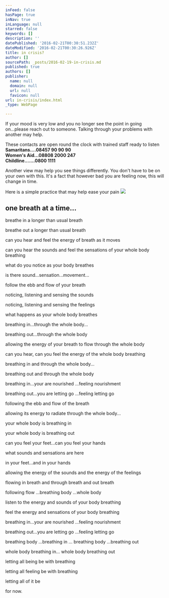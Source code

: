 ```yaml
---
inFeed: false
hasPage: true
inNav: true
inLanguage: null
starred: false
keywords: []
description: ''
datePublished: '2016-02-21T00:30:51.232Z'
dateModified: '2016-02-21T00:30:26.926Z'
title: in crisis?
author: []
sourcePath: _posts/2016-02-19-in-crisis.md
published: true
authors: []
publisher:
  name: null
  domain: null
  url: null
  favicon: null
url: in-crisis/index.html
_type: WebPage

---
```

If your mood is very low and you no longer see the point in going on...please reach out to someone. Talking through your problems with another may help. 

These contacts are open round the clock with trained staff ready to listen  
**Samaritans....08457 90 90 90  
Women's Aid...08808 2000 247  
Childline.......0800 1111**

Another view may help you see things differently. You don't have to be on your own with this. It's a fact  that however bad you are feeling now, this will change in time.

Here is a simple practice that may help ease your pain
![](https://the-grid-user-content.s3-us-west-2.amazonaws.com/82ec9476-09e6-470e-82df-b9964ceb0880.JPG)

## one breath at a time...

breathe in a longer than usual breath

breathe out a longer than usual breath

can you hear and feel the energy of breath as it moves

can you hear the sounds and feel the sensations of your whole body breathing

what do you notice as your body breathes

is there sound...sensation...movement...

follow the ebb and flow of your breath

noticing, listening and sensing the sounds 

noticing, listening and sensing the feelings 

what happens as your whole body breathes

breathing in...through the whole body...

breathing out...through the whole  body

allowing the energy of your breath to flow through the whole body

can you hear, can you feel the energy of the whole body breathing

breathing in and through the whole body...

breathing out and through the whole body

breathing in...your are nourished ...feeling nourishment

breathing out...you are letting go ...feeling letting go

following the ebb and flow of the breath 

allowing its energy to radiate through the whole body...

your whole body is breathing in

your whole body is breathing out

can you feel your feet...can you feel your hands

what sounds and sensations are here 

in your feet...and in your hands

allowing the energy of the sounds and the energy of the feelings

flowing in breath and through breath and out breath 

following flow ...breathing body ...whole body

listen to the energy and sounds of your body breathing 

feel the energy and sensations of your body breathing

breathing in...your are nourished ...feeling nourishment

breathing out...you are letting go ...feeling letting go

breathing body ...breathing in ... breathing body ...breathing out

whole body breathing in... whole body breathing out

letting all being be with breathing

letting all feeling be with breathing

letting all of it be

for now.